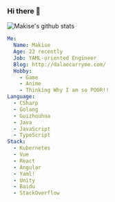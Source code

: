 ### Hi there 👋
![Makise's github stats](https://github-readme-stats.vercel.app/api?username=Okabe-Kurisu&show_icons=true)
```yaml
Me:
  Name: Makise
  Age: 23 recently
  Job: YAML-oriented Engineer
  Blog: http://dalaocarryme.com/
  Hobby: 
    - Game
    - Anime
    - Thinking Why I am so POOR!!
Language:
  - CSharp
  - Golang
  - Guizhouhua
  - Java
  - JavaScript
  - TypeScript
Stack:
  - Kubernetes
  - Vue
  - React
  - Angular
  - Yaml!
  - Unity
  - Baidu
  - StackOverflow
 ```

